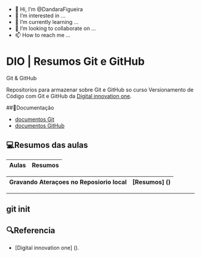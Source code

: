 - 👋 Hi, I’m @DandaraFigueira
- 👀 I’m interested in ...
- 🌱 I’m currently learning ...
- 💞️ I’m looking to collaborate on ...
- 📫 How to reach me ...

<!---
DandaraFigueira/DandaraFigueira is a ✨ special ✨ repository because its `README.md` (this file) appears on your GitHub profile.
You can click the Preview link to take a look at your changes.
--->
# DIO | Resumos Git e GitHub
Git & GitHub

Repositorios para armazenar sobre Git e GitHub so curso Versionamento de Código com Git e GitHub da [Digital innovation one](https://www.dio.me/).

##📕Documentação
- [documentos Git]()
- [documentos GitHub]()

## 💻Resumos das aulas

| Aulas | Resumos|
|--------|--------|

| Gravando Ateraçoes no Reposiorio local | [Resumos] ()|
|----------------------------------------|----------|

---
git init
---

## 🔍Referencia
- [Digital innovation one] ().

    
